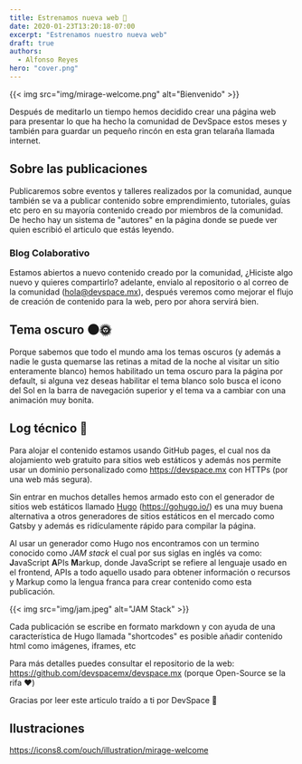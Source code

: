 ```yaml
---
title: Estrenamos nueva web 🎊
date: 2020-01-23T13:20:18-07:00
excerpt: "Estrenamos nuestro nueva web"
draft: true
authors:
  - Alfonso Reyes
hero: "cover.png"
---
```


{{< img src="img/mirage-welcome.png" alt="Bienvenido" >}}

Después de meditarlo un tiempo hemos decidido crear una página web para presentar lo que ha hecho la comunidad de DevSpace estos meses y también para guardar un pequeño rincón en esta gran telaraña llamada internet.

## Sobre las publicaciones

Publicaremos sobre eventos y talleres realizados por la comunidad, aunque también se va a publicar contenido sobre emprendimiento, tutoriales, guías etc pero en su mayoría contenido creado por miembros de la comunidad. De hecho hay un sistema de "autores" en la página donde se puede ver quien escribió el articulo que estás leyendo.

### Blog Colaborativo

Estamos abiertos a nuevo contenido creado por la comunidad, ¿Hiciste algo nuevo y quieres compartirlo? adelante, envialo al repositorio o al correo de la comunidad (hola@devspace.mx), después veremos como mejorar el flujo de creación de contenido para la web, pero por ahora servirá bien.

## Tema oscuro 🌑🌞

Porque sabemos que todo el mundo ama los temas oscuros (y además a nadie le gusta quemarse las retinas a mitad de la noche al visitar un sitio enteramente blanco) hemos habilitado un tema oscuro para la página por default, si alguna vez deseas habilitar el tema blanco solo busca el icono del Sol en la barra de navegación superior y el tema va a cambiar con una animación muy bonita.

## Log técnico 🔧

Para alojar el contenido estamos usando GitHub pages, el cual nos da alojamiento web gratuito para sitios web estáticos y además nos permite usar un dominio personalizado como <https://devspace.mx> con HTTPs (por una web más segura).

Sin entrar en muchos detalles hemos armado esto con el generador de sitios web estáticos llamado [Hugo](https://gohugo.io/) (<https://gohugo.io/>) es una muy buena alternativa a otros generadores de sitios estáticos en el mercado como Gatsby y además es ridículamente rápido para compilar la página.

Al usar un generador como Hugo nos encontramos con un termino conocido como _JAM stack_ el cual por sus siglas en inglés va como: **J**avaScript **A**PIs **M**arkup, donde JavaScript se refiere al lenguaje usado en el frontend, APIs a todo aquello usado para obtener información o recursos y Markup como la lengua franca para crear contenido como esta publicación.

{{< img src="img/jam.jpeg" alt="JAM Stack" >}}

Cada publicación se escribe en formato markdown y con ayuda de una característica de Hugo llamada "shortcodes" es posible añadir contenido html como imágenes, iframes, etc

Para más detalles puedes consultar el repositorio de la web: <https://github.com/devspacemx/devspace.mx> (porque Open-Source se la rifa ❤️)

Gracias por leer este articulo traído a ti por DevSpace 🙋

## Ilustraciones

<https://icons8.com/ouch/illustration/mirage-welcome>
